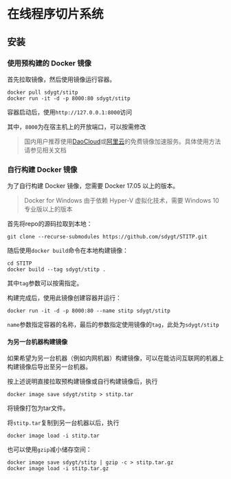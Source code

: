 # 在线程序切片系统

## 安装

### 使用预构建的 Docker 镜像

首先拉取镜像，然后使用镜像运行容器。

```shell
docker pull sdygt/stitp
docker run -it -d -p 8000:80 sdygt/stitp
```
容器启动后，使用`http://127.0.0.1:8000`访问

其中，`8000`为在宿主机上的开放端口，可以按需修改

> 国内用户推荐使用[DaoCloud](https://www.daocloud.io/mirror)或[阿里云](https://dev.aliyun.com/)的免费镜像加速服务。具体使用方法请参见相关文档

### 自行构建 Docker 镜像

为了自行构建 Docker 镜像，您需要 Docker 17.05 以上的版本。

> Docker for Windows 由于依赖 Hyper-V 虚拟化技术，需要 Windows 10 专业版以上的版本

首先将repo的源码拉取到本地：

```shell
git clone --recurse-submodules https://github.com/sdygt/STITP.git
```

随后使用`docker build`命令在本地构建镜像：

```shell
cd STITP
docker build --tag sdygt/stitp .
```

其中`tag`参数可以按需指定。

构建完成后，使用此镜像创建容器并运行：

```shell
docker run -it -d -p 8000:80 --name stitp sdygt/stitp
```

`name`参数指定容器的名称，最后的参数指定使用镜像的`tag`，此处为`sdygt/stitp`

#### 为另一台机器构建镜像

如果希望为另一台机器（例如内网机器）构建镜像，可以在能访问互联网的机器上构建镜像后导出至另一台机器。

按上述说明直接拉取预构建镜像或自行构建镜像后，执行

```shell
docker image save sdygt/stitp > stitp.tar
```

将镜像打包为tar文件。

将`stitp.tar`复制到另一台机器以后，执行

```shell
docker image load -i stitp.tar
```

也可以使用`gzip`减小储存空间：

```shell
docker image save sdygt/stitp | gzip -c > stitp.tar.gz
docker image load -i stitp.tar.gz
```

